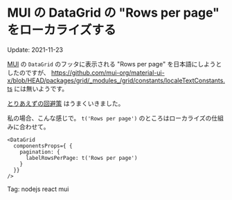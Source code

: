 # MUI の DataGrid の "Rows per page" をローカライズする

Update: 2021-11-23

[MUI](https://mui.com/) の ``DataGrid`` のフッタに表示される "Rows per page" を日本語にしようとしたのですが、
<https://github.com/mui-org/material-ui-x/blob/HEAD/packages/grid/_modules_/grid/constants/localeTextConstants.ts>
には無いようです。

[とりあえずの回避策](https://github.com/mui-org/material-ui-x/issues/1854#issuecomment-856885588)
はうまくいきました。

私の場合、こんな感じで。
``t('Rows per page')`` のところはローカライズの仕組みに合わせて。

```
<DataGrid
  componentsProps={ {
    pagination: {
      labelRowsPerPage: t('Rows per page')
    }
  }}
/>
```

Tag: nodejs react mui
